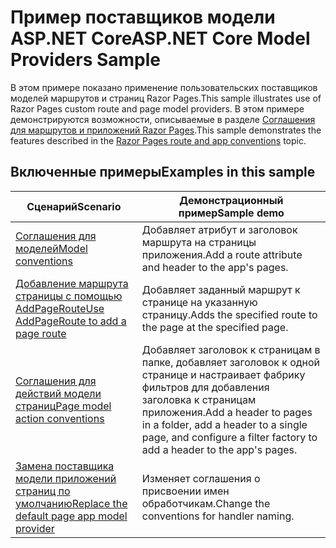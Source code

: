 # <a name="aspnet-core-model-providers-sample"></a><span data-ttu-id="057a7-101">Пример поставщиков модели ASP.NET Core</span><span class="sxs-lookup"><span data-stu-id="057a7-101">ASP.NET Core Model Providers Sample</span></span>

<span data-ttu-id="057a7-102">В этом примере показано применение пользовательских поставщиков моделей маршрутов и страниц Razor Pages.</span><span class="sxs-lookup"><span data-stu-id="057a7-102">This sample illustrates use of Razor Pages custom route and page model providers.</span></span> <span data-ttu-id="057a7-103">В этом примере демонстрируются возможности, описываемые в разделе [Соглашения для маршрутов и приложений Razor Pages](https://docs.microsoft.com/aspnet/core/razor-pages/razor-pages-convention-features).</span><span class="sxs-lookup"><span data-stu-id="057a7-103">This sample demonstrates the features described in the [Razor Pages route and app conventions](https://docs.microsoft.com/aspnet/core/razor-pages/razor-pages-convention-features) topic.</span></span>

## <a name="examples-in-this-sample"></a><span data-ttu-id="057a7-104">Включенные примеры</span><span class="sxs-lookup"><span data-stu-id="057a7-104">Examples in this sample</span></span>

| <span data-ttu-id="057a7-105">Сценарий</span><span class="sxs-lookup"><span data-stu-id="057a7-105">Scenario</span></span> | <span data-ttu-id="057a7-106">Демонстрационный пример</span><span class="sxs-lookup"><span data-stu-id="057a7-106">Sample demo</span></span> |
| -------- | ----------- |
| [<span data-ttu-id="057a7-107">Соглашения для моделей</span><span class="sxs-lookup"><span data-stu-id="057a7-107">Model conventions</span></span>](https://docs.microsoft.com/aspnet/core/razor-pages/razor-pages-conventions#model-conventions) | <span data-ttu-id="057a7-108">Добавляет атрибут и заголовок маршрута на страницы приложения.</span><span class="sxs-lookup"><span data-stu-id="057a7-108">Add a route attribute and header to the app's pages.</span></span> |
| [<span data-ttu-id="057a7-109">Добавление маршрута страницы с помощью AddPageRoute</span><span class="sxs-lookup"><span data-stu-id="057a7-109">Use AddPageRoute to add a page route</span></span>](https://docs.microsoft.com/aspnet/core/razor-pages/razor-pages-conventions#configure-a-page-route) | <span data-ttu-id="057a7-110">Добавляет заданный маршрут к странице на указанную страницу.</span><span class="sxs-lookup"><span data-stu-id="057a7-110">Adds the specified route to the page at the specified page.</span></span> |
| [<span data-ttu-id="057a7-111">Соглашения для действий модели страниц</span><span class="sxs-lookup"><span data-stu-id="057a7-111">Page model action conventions</span></span>](https://docs.microsoft.com/aspnet/core/razor-pages/razor-pages-conventions#page-model-action-conventions) | <span data-ttu-id="057a7-112">Добавляет заголовок к страницам в папке, добавляет заголовок к одной странице и настраивает фабрику фильтров для добавления заголовка к страницам приложения.</span><span class="sxs-lookup"><span data-stu-id="057a7-112">Add a header to pages in a folder, add a header to a single page, and configure a filter factory to add a header to the app's pages.</span></span> |
| [<span data-ttu-id="057a7-113">Замена поставщика модели приложений страниц по умолчанию</span><span class="sxs-lookup"><span data-stu-id="057a7-113">Replace the default page app model provider</span></span>](https://docs.microsoft.com/aspnet/core/razor-pages/razor-pages-conventions#replace-the-default-page-app-model-provider) | <span data-ttu-id="057a7-114">Изменяет соглашения о присвоении имен обработчикам.</span><span class="sxs-lookup"><span data-stu-id="057a7-114">Change the conventions for handler naming.</span></span> |
